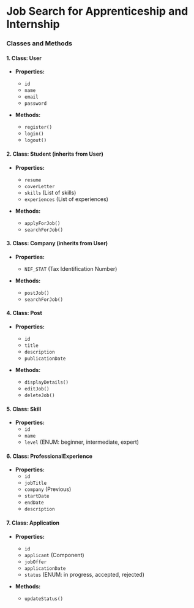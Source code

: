 # Job Search for Apprenticeship and Internship

### Classes and Methods

#### 1. Class: User

- **Properties:**
  - `id`
  - `name`
  - `email`
  - `password`

- **Methods:**
  - `register()`
  - `login()`
  - `logout()`

#### 2. Class: Student (inherits from User)

- **Properties:**
  - `resume`
  - `coverLetter`
  - `skills` (List of skills)
  - `experiences` (List of experiences)

- **Methods:**
  - `applyForJob()`
  - `searchForJob()`

#### 3. Class: Company (inherits from User)

- **Properties:**
  - `NIF_STAT` (Tax Identification Number)

- **Methods:**
  - `postJob()`
  - `searchForJob()`

#### 4. Class: Post

- **Properties:**
  - `id`
  - `title`
  - `description`
  - `publicationDate`

- **Methods:**
  - `displayDetails()`
  - `editJob()`
  - `deleteJob()`

#### 5. Class: Skill

- **Properties:**
  - `id`
  - `name`
  - `level` (ENUM: beginner, intermediate, expert)

#### 6. Class: ProfessionalExperience

- **Properties:**
  - `id`
  - `jobTitle`
  - `company` (Previous)
  - `startDate`
  - `endDate`
  - `description`

#### 7. Class: Application

- **Properties:**
  - `id`
  - `applicant` (Component)
  - `jobOffer`
  - `applicationDate`
  - `status` (ENUM: in progress, accepted, rejected)

- **Methods:**
  - `updateStatus()`

